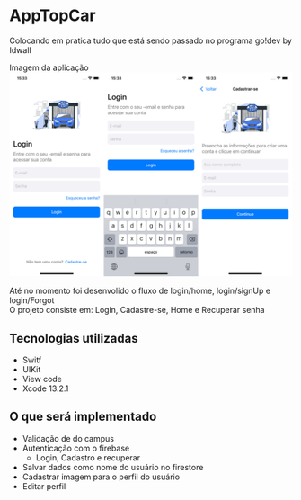 # AppTopCar
Colocando em pratica tudo que está sendo passado no programa go!dev by Idwall

Imagem da aplicação
![imagem_fluxo_login](./.github/screens.jpg)

Até no momento foi desenvolido o fluxo de login/home, login/signUp e login/Forgot\
O projeto consiste em: Login, Cadastre-se, Home e Recuperar senha

## Tecnologias utilizadas
* Switf
* UIKit
* View code
* Xcode 13.2.1

## O que será implementado
* Validação de do campus
* Autenticação com o firebase
    * Login, Cadastro e recuperar
* Salvar dados como nome do usuário no firestore
* Cadastrar imagem para o perfil do usuário
* Editar perfil

